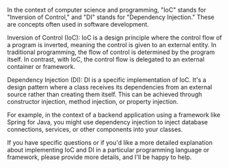 In the context of computer science and programming, "IoC" stands for "Inversion of Control," and "DI" stands for "Dependency Injection." These are concepts often used in software development.

Inversion of Control (IoC):
IoC is a design principle where the control flow of a program is inverted, meaning the control is given to an external entity. In traditional programming, the flow of control is determined by the program itself. In contrast, with IoC, the control flow is delegated to an external container or framework.

Dependency Injection (DI):
DI is a specific implementation of IoC. It's a design pattern where a class receives its dependencies from an external source rather than creating them itself. This can be achieved through constructor injection, method injection, or property injection.

For example, in the context of a backend application using a framework like Spring for Java, you might use dependency injection to inject database connections, services, or other components into your classes.

If you have specific questions or if you'd like a more detailed explanation about implementing IoC and DI in a particular programming language or framework, please provide more details, and I'll be happy to help.





